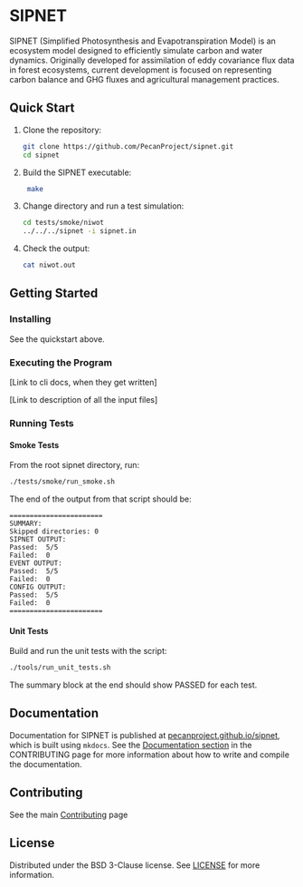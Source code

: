 # SIPNET

SIPNET (Simplified Photosynthesis and Evapotranspiration Model) is an ecosystem model designed to efficiently simulate
carbon and water dynamics. Originally developed for assimilation of eddy covariance flux data in forest ecosystems, 
current development is focused on representing carbon balance and GHG fluxes and agricultural management practices.

## Quick Start

1. Clone the repository:
   ```bash
   git clone https://github.com/PecanProject/sipnet.git
   cd sipnet
   ```
2. Build the SIPNET executable:
   ```bash
    make
   ```
3. Change directory and run a test simulation:
   ```bash
   cd tests/smoke/niwot
   ../../../sipnet -i sipnet.in
   ```
4. Check the output:
   ```bash
   cat niwot.out
   ```

## Getting Started

### Installing

See the quickstart above.

### Executing the Program

[Link to cli docs, when they get written]

[Link to description of all the input files]

### Running Tests

#### Smoke Tests

From the root sipnet directory, run:

```bash
./tests/smoke/run_smoke.sh
```
The end of the output from that script should be:
```shell
=======================
SUMMARY:
Skipped directories: 0
SIPNET OUTPUT:
Passed:  5/5
Failed:  0
EVENT OUTPUT:
Passed:  5/5
Failed:  0
CONFIG OUTPUT:
Passed:  5/5
Failed:  0
=======================
```
#### Unit Tests
Build and run the unit tests with the script:
```bash
./tools/run_unit_tests.sh
```
The summary block at the end should show PASSED for each test.

## Documentation

Documentation for SIPNET is published at [pecanproject.github.io/sipnet](https://pecanproject.github.io/sipnet/), which is built using `mkdocs`. See 
the [Documentation section](CONTRIBUTING.md#documentation) in the CONTRIBUTING page for more information
about how to write and compile the documentation.

## Contributing

See the main [Contributing](CONTRIBUTING.md) page

## License

Distributed under the BSD 3-Clause license. See [LICENSE](https://github.com/PecanProject/sipnet/blob/master/LICENSE) for more information.
